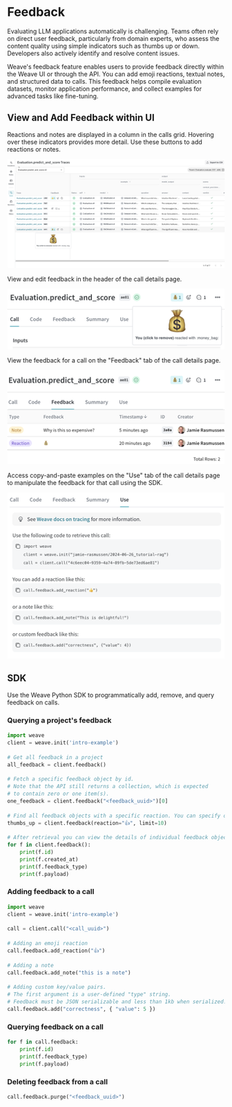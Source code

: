 # Feedback

Evaluating LLM applications automatically is challenging. Teams often rely on direct user feedback, particularly from domain experts, who assess the content quality using simple indicators such as thumbs up or down. Developers also actively identify and resolve content issues.

Weave's feedback feature enables users to provide feedback directly within the Weave UI or through the API. You can add emoji reactions, textual notes, and structured data to calls. This feedback helps compile evaluation datasets, monitor application performance, and collect examples for advanced tasks like fine-tuning.

## View and Add Feedback within UI

Reactions and notes are displayed in a column in the calls grid. Hovering over these indicators provides more detail. Use these buttons to add reactions or notes.

![Screenshot of calls grid with feedback column](imgs/feedback_calls.png)

View and edit feedback in the header of the call details page.

![Screenshot of feedback controls in call details header](imgs/feedback_call_header.png)

View the feedback for a call on the "Feedback" tab of the call details page.

![Screenshot of Feedback tab in call details](imgs/feedback_tab.png)

Access copy-and-paste examples on the "Use" tab of the call details page to manipulate the feedback for that call using the SDK.

![Screenshot of Use tab in call details](imgs/feedback_use.png)

## SDK

Use the Weave Python SDK to programmatically add, remove, and query feedback on calls.

### Querying a project's feedback

```python
import weave
client = weave.init('intro-example')

# Get all feedback in a project
all_feedback = client.feedback()

# Fetch a specific feedback object by id.
# Note that the API still returns a collection, which is expected
# to contain zero or one item(s).
one_feedback = client.feedback("<feedback_uuid>")[0]

# Find all feedback objects with a specific reaction. You can specify offset and limit.
thumbs_up = client.feedback(reaction="👍", limit=10)

# After retrieval you can view the details of individual feedback objects.
for f in client.feedback():
    print(f.id)
    print(f.created_at)
    print(f.feedback_type)
    print(f.payload)
```

### Adding feedback to a call

```python
import weave
client = weave.init('intro-example')

call = client.call("<call_uuid>")

# Adding an emoji reaction
call.feedback.add_reaction("👍")

# Adding a note
call.feedback.add_note("this is a note")

# Adding custom key/value pairs.
# The first argument is a user-defined "type" string.
# Feedback must be JSON serializable and less than 1kb when serialized.
call.feedback.add("correctness", { "value": 5 })
```

### Querying feedback on a call

```python
for f in call.feedback:
    print(f.id)
    print(f.feedback_type)
    print(f.payload)
```

### Deleting feedback from a call

```python
call.feedback.purge("<feedback_uuid>")
```
